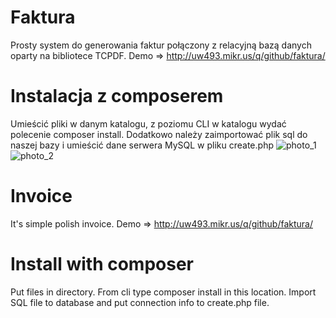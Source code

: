 # Faktura
Prosty system do generowania faktur połączony z relacyjną bazą danych oparty na bibliotece TCPDF.
Demo => http://uw493.mikr.us/q/github/faktura/
# Instalacja z composerem
Umieścić pliki w danym katalogu, z poziomu CLI w katalogu wydać polecenie composer install. Dodatkowo należy zaimportować plik sql do naszej bazy i umieścić dane serwera MySQL w pliku create.php
![photo_1](http://uw493.mikr.us/fakturka.png)
![photo_2](http://uw493.mikr.us/powiazania.png)
# Invoice
It's simple polish invoice.
Demo => http://uw493.mikr.us/q/github/faktura/
# Install with composer
Put files in directory. From cli type composer install in this location. Import SQL file to database and put connection info to create.php file.
